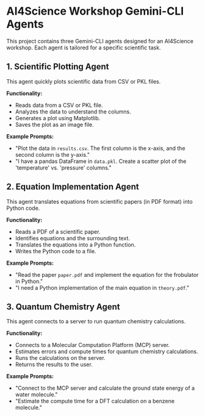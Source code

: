 # AI4Science Workshop Gemini-CLI Agents

This project contains three Gemini-CLI agents designed for an AI4Science workshop. Each agent is tailored for a specific scientific task.

## 1. Scientific Plotting Agent

This agent quickly plots scientific data from CSV or PKL files.

**Functionality:**
- Reads data from a CSV or PKL file.
- Analyzes the data to understand the columns.
- Generates a plot using Matplotlib.
- Saves the plot as an image file.

**Example Prompts:**
- "Plot the data in `results.csv`. The first column is the x-axis, and the second column is the y-axis."
- "I have a pandas DataFrame in `data.pkl`. Create a scatter plot of the 'temperature' vs. 'pressure' columns."

## 2. Equation Implementation Agent

This agent translates equations from scientific papers (in PDF format) into Python code.

**Functionality:**
- Reads a PDF of a scientific paper.
- Identifies equations and the surrounding text.
- Translates the equations into a Python function.
- Writes the Python code to a file.

**Example Prompts:**
- "Read the paper `paper.pdf` and implement the equation for the frobulator in Python."
- "I need a Python implementation of the main equation in `theory.pdf`."

## 3. Quantum Chemistry Agent

This agent connects to a server to run quantum chemistry calculations.

**Functionality:**
- Connects to a Molecular Computation Platform (MCP) server.
- Estimates errors and compute times for quantum chemistry calculations.
- Runs the calculations on the server.
- Returns the results to the user.

**Example Prompts:**
- "Connect to the MCP server and calculate the ground state energy of a water molecule."
- "Estimate the compute time for a DFT calculation on a benzene molecule."

